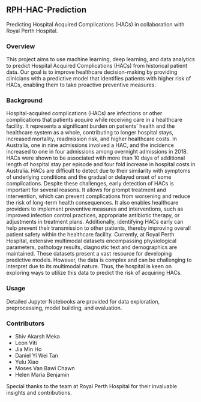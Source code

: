 ## RPH-HAC-Prediction
Predicting Hospital Acquired Complications (HACs) in collaboration with Royal Perth Hospital.

### Overview
This project aims to use machine learning, deep learning, and data analytics to predict Hospital Acquired Complications (HACs) from historical patient data. Our goal is to improve healthcare decision-making by providing clinicians with a predictive model that identifies patients with higher risk of HACs, enabling them to take proactive preventive measures.

### Background
Hospital-acquired complications (HACs) are infections or other complications that patients acquire while receiving care in a healthcare facility. It represents a significant burden on patients' health and the healthcare system as a whole, contributing to longer hospital stays, increased mortality, readmission risk, and higher healthcare costs. In Australia, one in nine admissions involved a HAC, and the incidence increased to one in four admissions among overnight admissions in 2018. HACs were shown to be associated with more than 10 days of additional length of hospital stay per episode and four fold increase in hospital costs in Australia. HACs are difficult to detect due to their similarity with symptoms of underlying conditions and the gradual or delayed onset of some complications. Despite these challenges, early detection of HACs is important for several reasons. It allows for prompt treatment and intervention, which can prevent complications from worsening and reduce the risk of long-term health consequences. It also enables healthcare providers to implement preventive measures and interventions, such as improved infection control practices, appropriate antibiotic therapy, or adjustments in treatment plans. Additionally, identifying HACs early can help prevent their transmission to other patients, thereby improving overall patient safety within the healthcare facility. Currently, at Royal Perth Hospital, extensive multimodal datasets encompassing physiological parameters, pathology results, diagnostic text and demographics are maintained. These datasets present a vast resource for developing predictive models. However, the data is complex and can be challenging to interpret due to its multimodal nature. Thus, the hospital is keen on exploring ways to utilize this data to predict the risk of acquiring HACs. 

### Usage
Detailed Jupyter Notebooks are provided for data exploration, preprocessing, model building, and evaluation. 

### Contributors
- Shiv Akarsh Meka
- Leon Viti
- Jia Min Ho
- Daniel Yi Wei Tan
- Yulu Xiao
- Moses Van Bawi Chawn
- Helen Maria Benjamin

Special thanks to the team at Royal Perth Hospital for their invaluable insights and contributions.
